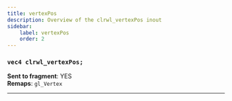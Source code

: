 ```yaml
---
title: vertexPos
description: Overview of the clrwl_vertexPos inout
sidebar:
    label: vertexPos
    order: 2
---
```


### `vec4 clrwl_vertexPos;`

**Sent to fragment**: YES  
**Remaps**: `gl_Vertex`  

---
